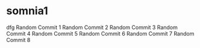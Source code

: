# somnia1
dfg
Random Commit 1
Random Commit 2
Random Commit 3
Random Commit 4
Random Commit 5
Random Commit 6
Random Commit 7
Random Commit 8
